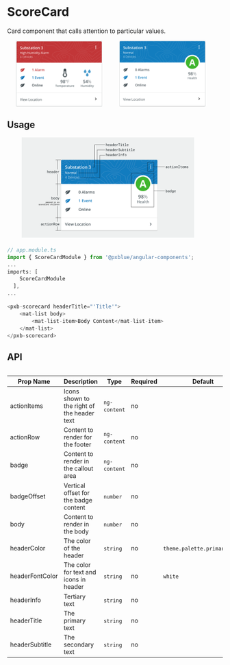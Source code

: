 # ScoreCard
Card component that calls attention to particular values.

<div style="align-items: center; text-align: center; width: 100%; display: flex; justify-content: space-evenly; margin-bottom: 20px">
    <img width="40%" alt="Score Card with multiple highlighted values" src="./images/scoreCard.png"><br/>
    <img width="40%" alt="Score Card with single badge-style value" src="./images/scoreCard_alt.png"><br/>
</div>

## Usage

<div style="align-items: center; text-align: center; width: 100%; display: flex; justify-content: space-evenly; margin-bottom: 20px">
    <img width="80%" alt="Score Card with labels on different parts" src="./images/scoreCardAnatomy.png"><br/>
</div>

```typescript
// app.module.ts
import { ScoreCardModule } from '@pxblue/angular-components';
...
imports: [
    ScoreCardModule
  ],
...
```

```typescript
<pxb-scorecard headerTitle="'Title'">
    <mat-list body>
        <mat-list-item>Body Content</mat-list-item>
    </mat-list>
</pxb-scorecard>
```

## API

<div style="overflow: auto;">

| Prop Name             | Description                                 | Type                  | Required | Default                      |
|-----------------------|---------------------------------------------|-----------------------|----------|------------------------------|
| actionItems           | Icons shown to the right of the header text | `ng-content`          | no       |                              |
| actionRow             | Content to render for the footer            | `ng-content`          | no       |                              |
| badge                 | Content to render in the callout area       | `ng-content`          | no       |                              |
| badgeOffset           | Vertical offset for the badge content       | `number`              | no       |                              |
| body                  | Content to render in the body               | `number`              | no       |                              |
| headerColor           | The color of the header                     | `string`              | no       | `theme.palette.primary.main` |
| headerFontColor       | The color for text and icons in header      | `string`              | no       | `white`                      | 
| headerInfo            | Tertiary text                               | `string`              | no       |                              |
| headerTitle           | The primary text                            | `string`              | no       |                              |
| headerSubtitle        | The secondary text                          | `string`              | no       |                              | 

</div>
